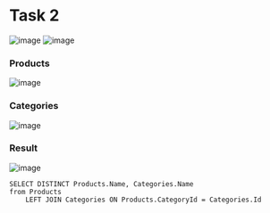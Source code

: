 # Task 2
![image](https://github.com/XxDominioNxX/Test/assets/92040109/2b0906c3-c907-4c3a-a654-500b26c513ce)
![image](https://github.com/XxDominioNxX/Test/assets/92040109/3a5521fb-db49-441f-be21-0c6690002821)

### Products
![image](https://github.com/XxDominioNxX/Test/assets/92040109/40e80eed-dc58-4575-867e-af4e842689eb)

### Categories
![image](https://github.com/XxDominioNxX/Test/assets/92040109/36e9b0b4-ec22-45ce-bba2-18e02fdb7115)

### Result
![image](https://github.com/XxDominioNxX/Test/assets/92040109/d6b79f25-8173-4d76-ad2b-f734de42c49c)

```
SELECT DISTINCT Products.Name, Categories.Name
from Products
	LEFT JOIN Categories ON Products.CategoryId = Categories.Id
```
